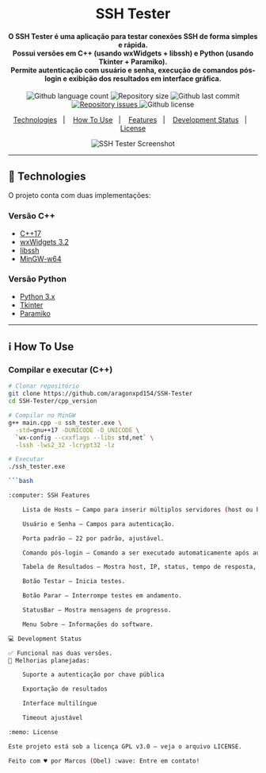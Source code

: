 <h1 align="center">
<img alt="" src="https://i.imgur.com/YOUR_LOGO.png"/>
<br>
SSH Tester
</h1>

<h4 align="center">

O **SSH Tester** é uma aplicação para testar conexões SSH de forma simples e rápida.  
Possui versões em **C++** (usando wxWidgets + libssh) e **Python** (usando Tkinter + Paramiko).  
Permite autenticação com usuário e senha, execução de comandos pós-login e exibição dos resultados em interface gráfica.

</h4>

<p align="center">
<img alt="Github language count" src="https://img.shields.io/github/languages/count/aragonxpd154/SSH-Tester">
<img alt="Repository size" src="https://img.shields.io/github/repo-size/aragonxpd154/SSH-Tester">
<img alt="Github last commit" src="https://img.shields.io/github/last-commit/aragonxpd154/SSH-Tester">
<a href="https://github.com/aragonxpd154/SSH-Tester/issues">
<img alt="Repository issues" src="https://img.shields.io/github/issues/aragonxpd154/SSH-Tester"> 
</a>
<img alt="Github license" src="https://img.shields.io/github/license/aragonxpd154/SSH-Tester">
</p>

<p align="center">
<a href="#rocket-technologies">Technologies</a>&nbsp;&nbsp;&nbsp;|&nbsp;&nbsp;&nbsp;
<a href="#information_source-how-to-use">How To Use</a>&nbsp;&nbsp;&nbsp;|&nbsp;&nbsp;&nbsp;
<a href="#ssh-features">Features</a>&nbsp;&nbsp;&nbsp;|&nbsp;&nbsp;&nbsp;
<a href="#status">Development Status</a>&nbsp;&nbsp;&nbsp;|&nbsp;&nbsp;&nbsp;
<a href="#memo-license">License</a>
</p>

<p align="center">
<img alt="SSH Tester Screenshot" src="https://i.imgur.com/YOUR_SCREENSHOT.png">
</p>

---

## :rocket: Technologies

O projeto conta com duas implementações:

### **Versão C++**
- [C++17](https://isocpp.org/)
- [wxWidgets 3.2](https://www.wxwidgets.org/)
- [libssh](https://www.libssh.org/)
- [MinGW-w64](http://mingw-w64.org/)

### **Versão Python**
- [Python 3.x](https://www.python.org/)
- [Tkinter](https://docs.python.org/3/library/tkinter.html)
- [Paramiko](http://www.paramiko.org/)

---

## :information_source: How To Use

### **Compilar e executar (C++)**

```bash
# Clonar repositório
git clone https://github.com/aragonxpd154/SSH-Tester
cd SSH-Tester/cpp_version

# Compilar no MinGW
g++ main.cpp -o ssh_tester.exe \
  -std=gnu++17 -DUNICODE -D_UNICODE \
  `wx-config --cxxflags --libs std,net` \
  -lssh -lws2_32 -lcrypt32 -lz

# Executar
./ssh_tester.exe

```bash

:computer: SSH Features

    Lista de Hosts — Campo para inserir múltiplos servidores (host ou host:porta).

    Usuário e Senha — Campos para autenticação.

    Porta padrão — 22 por padrão, ajustável.

    Comando pós-login — Comando a ser executado automaticamente após autenticação.

    Tabela de Resultados — Mostra host, IP, status, tempo de resposta, fingerprint e STDOUT.

    Botão Testar — Inicia testes.

    Botão Parar — Interrompe testes em andamento.

    StatusBar — Mostra mensagens de progresso.

    Menu Sobre — Informações do software.

💻 Development Status

✅ Funcional nas duas versões.
🚀 Melhorias planejadas:

    Suporte a autenticação por chave pública

    Exportação de resultados

    Interface multilíngue

    Timeout ajustável

:memo: License

Este projeto está sob a licença GPL v3.0 — veja o arquivo LICENSE.

Feito com ♥ por Marcos (Obel) :wave: Entre em contato!

